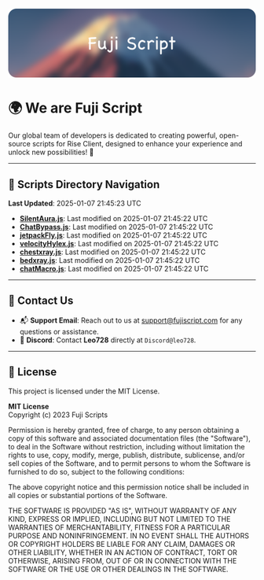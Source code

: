 ![Banner](.github/b.webp)

# 🌍 **We are Fuji Script**

Our global team of developers is dedicated to creating powerful, open-source scripts for Rise Client, designed to enhance your experience and unlock new possibilities! 🌟

---
<!-- SCRIPTS_NAVIGATION_START -->
## 📂 **Scripts Directory Navigation**

**Last Updated**: 2025-01-07 21:45:23 UTC

- **[SilentAura.js](scripts/SilentAura.js)**: Last modified on 2025-01-07 21:45:22 UTC
- **[ChatBypass.js](scripts/ChatBypass.js)**: Last modified on 2025-01-07 21:45:22 UTC
- **[jetpackFly.js](scripts/jetpackFly.js)**: Last modified on 2025-01-07 21:45:22 UTC
- **[velocityHylex.js](scripts/velocityHylex.js)**: Last modified on 2025-01-07 21:45:22 UTC
- **[chestxray.js](scripts/chestxray.js)**: Last modified on 2025-01-07 21:45:22 UTC
- **[bedxray.js](scripts/bedxray.js)**: Last modified on 2025-01-07 21:45:22 UTC
- **[chatMacro.js](scripts/chatMacro.js)**: Last modified on 2025-01-07 21:45:22 UTC

<!-- SCRIPTS_NAVIGATION_END -->

---

## 💬 **Contact Us**  
- 📬 **Support Email**: Reach out to us at [support@fujiscript.com](mailto:support@fujiscript.com) for any questions or assistance.  
- 💬 **Discord**: Contact **Leo728** directly at `Discord@leo728`.

---

## 📜 **License**

This project is licensed under the MIT License.  

**MIT License**  
Copyright (c) 2023 Fuji Scripts  

Permission is hereby granted, free of charge, to any person obtaining a copy of this software and associated documentation files (the "Software"), to deal in the Software without restriction, including without limitation the rights to use, copy, modify, merge, publish, distribute, sublicense, and/or sell copies of the Software, and to permit persons to whom the Software is furnished to do so, subject to the following conditions:  

The above copyright notice and this permission notice shall be included in all copies or substantial portions of the Software.  

THE SOFTWARE IS PROVIDED "AS IS", WITHOUT WARRANTY OF ANY KIND, EXPRESS OR IMPLIED, INCLUDING BUT NOT LIMITED TO THE WARRANTIES OF MERCHANTABILITY, FITNESS FOR A PARTICULAR PURPOSE AND NONINFRINGEMENT. IN NO EVENT SHALL THE AUTHORS OR COPYRIGHT HOLDERS BE LIABLE FOR ANY CLAIM, DAMAGES OR OTHER LIABILITY, WHETHER IN AN ACTION OF CONTRACT, TORT OR OTHERWISE, ARISING FROM, OUT OF OR IN CONNECTION WITH THE SOFTWARE OR THE USE OR OTHER DEALINGS IN THE SOFTWARE.  
